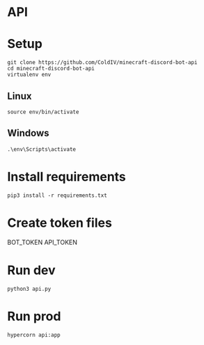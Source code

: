 # API

# Setup
    git clone https://github.com/ColdIV/minecraft-discord-bot-api
    cd minecraft-discord-bot-api
    virtualenv env
## Linux
    source env/bin/activate
## Windows
    .\env\Scripts\activate
# Install requirements    
    pip3 install -r requirements.txt
# Create token files
BOT_TOKEN
    <token of the discord bot>
API_TOKEN
    <token of the api>
# Run dev
    python3 api.py
# Run prod
    hypercorn api:app